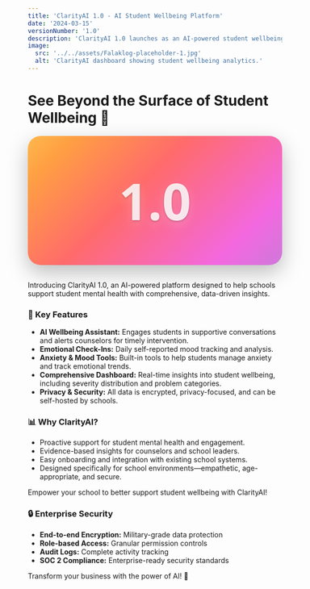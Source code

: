 ```yaml
---
title: 'ClarityAI 1.0 - AI Student Wellbeing Platform'
date: '2024-03-15'
versionNumber: '1.0'
description: 'ClarityAI 1.0 launches as an AI-powered student wellbeing platform for schools, providing real-time insights and proactive support for mental health.'
image:
  src: '../../assets/Falaklog-placeholder-1.jpg'
  alt: 'ClarityAI dashboard showing student wellbeing analytics.'
---
```


# See Beyond the Surface of Student Wellbeing 🤖

<div style="
  width: 100%;
  display: flex;
  align-items: center;
  justify-content: center;
  padding: 60px 0;
  border-radius: 25px;
  background: rgba(255, 255, 255, 0.12);
  box-shadow: 0 15px 40px rgba(0, 0, 0, 0.25);
  backdrop-filter: blur(30px);
  -webkit-backdrop-filter: blur(30px);
  font-size: 100px;
  font-weight: 900;
  color: rgba(255, 255, 255, 0.85);
  text-shadow:
    0 2px 4px rgba(0, 0, 0, 0.2),
    0 8px 20px rgba(255, 255, 255, 0.2);
  font-family: 'Segoe UI', 'Helvetica Neue', sans-serif;
  background-image: linear-gradient(
    135deg,
    #ffde59 0%,
    #ff9f43 15%,
    #ff6b6b 30%,
    #f368e0 50%,
    #a18cd1 70%,
    #6c5ce7 85%,
    #a29bfe 100%
  );
  background-size: 200% 200%;
  animation: gradientBG 12s ease infinite;
  transition: all 0.3s ease-in-out;
">
  1.0
</div>

<style>
@keyframes gradientBG {
  0% { background-position: 0% 50%; }
  50% { background-position: 100% 50%; }
  100% { background-position: 0% 50%; }
}
</style>
<br>


Introducing ClarityAI 1.0, an AI-powered platform designed to help schools support student mental health with comprehensive, data-driven insights.

### 🌱 Key Features

- **AI Wellbeing Assistant:** Engages students in supportive conversations and alerts counselors for timely intervention.
- **Emotional Check-Ins:** Daily self-reported mood tracking and analysis.
- **Anxiety & Mood Tools:** Built-in tools to help students manage anxiety and track emotional trends.
- **Comprehensive Dashboard:** Real-time insights into student wellbeing, including severity distribution and problem categories.
- **Privacy & Security:** All data is encrypted, privacy-focused, and can be self-hosted by schools.

### 📊 Why ClarityAI?

- Proactive support for student mental health and engagement.
- Evidence-based insights for counselors and school leaders.
- Easy onboarding and integration with existing school systems.
- Designed specifically for school environments—empathetic, age-appropriate, and secure.

Empower your school to better support student wellbeing with ClarityAI!
### 🔒 Enterprise Security

- **End-to-end Encryption:** Military-grade data protection
- **Role-based Access:** Granular permission controls
- **Audit Logs:** Complete activity tracking
- **SOC 2 Compliance:** Enterprise-ready security standards

Transform your business with the power of AI! 🚀
